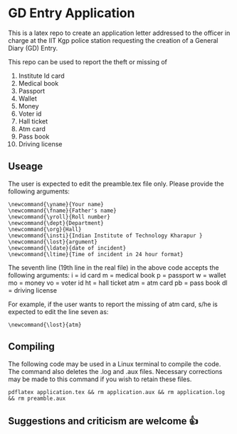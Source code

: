 # GD Entry Application

This is a latex repo to create an application letter addressed to the officer in charge at the IIT Kgp police station requesting the creation of a General Diary (GD) Entry.

This repo can be used to report the theft or missing of 

1. Institute Id card
2. Medical book
3. Passport
4. Wallet
5. Money
6. Voter id
7. Hall ticket
8. Atm card
9. Pass book
10. Driving license

## Useage

The user is expected to edit the preamble.tex file only. Please provide the following arguments:

``` 
\newcommand{\yname}{Your name}
\newcommand{\fname}{Father's name}
\newcommand{\yroll}{Roll number}
\newcommand{\dept}{Department}
\newcommand{\org}{Hall}
\newcommand{\insti}{Indian Institute of Technology Kharapur }
\newcommand{\lost}{argument}
\newcommand{\ldate}{date of incident}
\newcommand{\ltime}{Time of incident in 24 hour format}
```
The seventh line (19th line in the real file) in the above code accepts the following arguments:
i = id card
m = medical book
p = passport
w = wallet
mo = money
vo = voter id
ht = hall ticket
atm = atm card
pb = pass book
dl = driving license

For example, if the user wants to report the missing of atm card, s/he is expected to edit the line seven as:
```
\newcommand{\lost}{atm}
```
## Compiling 

The following code may be used in a Linux terminal to compile the code. The command also deletes the .log and .aux files. Necessary corrections may be made to this command if you wish to retain these files.

```
pdflatex application.tex && rm application.aux && rm application.log && rm preamble.aux
```

## Suggestions and criticism are welcome :+1:
